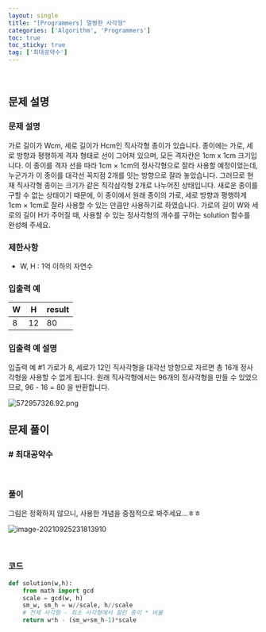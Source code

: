 ```yaml
---
layout: single
title: "[Programmers] 멀쩡한 사각형"
categories: ['Algorithm', 'Programmers']
toc: true
toc_sticky: true
tag: ['최대공약수']
---
```




<br>

## 문제 설명

### 문제 설명

가로 길이가 Wcm, 세로 길이가 Hcm인 직사각형 종이가 있습니다. 종이에는 가로, 세로 방향과 평행하게 격자 형태로 선이 그어져 있으며, 모든 격자칸은 1cm x 1cm 크기입니다. 이 종이를 격자 선을 따라 1cm × 1cm의 정사각형으로 잘라 사용할 예정이었는데, 누군가가 이 종이를 대각선 꼭지점 2개를 잇는 방향으로 잘라 놓았습니다. 그러므로 현재 직사각형 종이는 크기가 같은 직각삼각형 2개로 나누어진 상태입니다. 새로운 종이를 구할 수 없는 상태이기 때문에, 이 종이에서 원래 종이의 가로, 세로 방향과 평행하게 1cm × 1cm로 잘라 사용할 수 있는 만큼만 사용하기로 하였습니다.
가로의 길이 W와 세로의 길이 H가 주어질 때, 사용할 수 있는 정사각형의 개수를 구하는 solution 함수를 완성해 주세요.

### 제한사항

* W, H : 1억 이하의 자연수

### 입출력 예

| W    | H    | result |
| ---- | ---- | ------ |
| 8    | 12   | 80     |

### 입출력 예 설명

입출력 예 #1
가로가 8, 세로가 12인 직사각형을 대각선 방향으로 자르면 총 16개 정사각형을 사용할 수 없게 됩니다. 원래 직사각형에서는 96개의 정사각형을 만들 수 있었으므로, 96 - 16 = 80 을 반환합니다.

![572957326.92.png](https://grepp-programmers.s3.amazonaws.com/files/production/ee895b2cd9/567420db-20f4-4064-afc3-af54c4a46016.png)<br>

## 문제 풀이

### \# 최대공약수

<br>

### 풀이

그림은 정확하지 않으니, 사용한 개념을 중점적으로 봐주세요...ㅎㅎ

![image-20210925231813910](https://user-images.githubusercontent.com/70505378/134774757-9258ca1a-1c36-4b84-9d11-a49308c991dc.png)

<br>

### 코드

```python
def solution(w,h):
    from math import gcd
    scale = gcd(w, h)
    sm_w, sm_h = w//scale, h//scale
    # 전체 사각형 - 최소 사각형에서 잘린 종이 * 비율
    return w*h - (sm_w+sm_h-1)*scale
```


